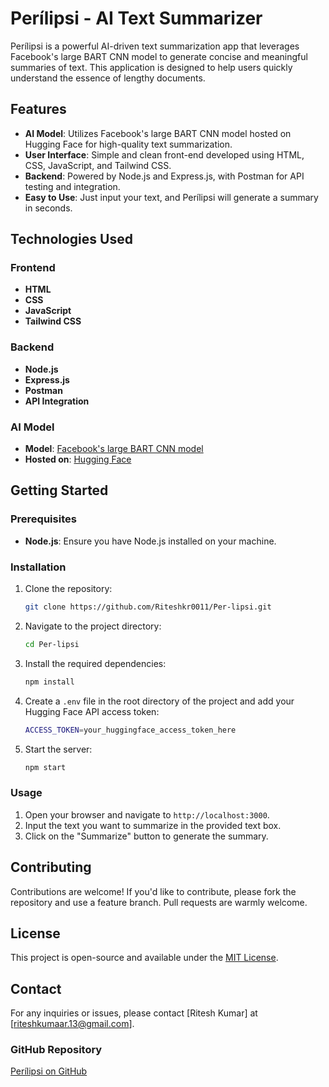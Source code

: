 # Perílipsi - AI Text Summarizer

Perílipsi is a powerful AI-driven text summarization app that leverages Facebook's large BART CNN model to generate concise and meaningful summaries of text. This application is designed to help users quickly understand the essence of lengthy documents.

## Features

- **AI Model**: Utilizes Facebook's large BART CNN model hosted on Hugging Face for high-quality text summarization.
- **User Interface**: Simple and clean front-end developed using HTML, CSS, JavaScript, and Tailwind CSS.
- **Backend**: Powered by Node.js and Express.js, with Postman for API testing and integration.
- **Easy to Use**: Just input your text, and Perílipsi will generate a summary in seconds.

## Technologies Used

### Frontend

- **HTML**
- **CSS**
- **JavaScript**
- **Tailwind CSS**

### Backend

- **Node.js**
- **Express.js**
- **Postman**
- **API Integration**

### AI Model

- **Model**: [Facebook's large BART CNN model](https://huggingface.co/facebook/bart-large-cnn)
- **Hosted on**: [Hugging Face](https://huggingface.co/)

## Getting Started

### Prerequisites

- **Node.js**: Ensure you have Node.js installed on your machine.

### Installation

1. Clone the repository:
    ```bash
    git clone https://github.com/Riteshkr0011/Per-lipsi.git
    ```
2. Navigate to the project directory:
    ```bash
    cd Per-lipsi
    ```
3. Install the required dependencies:
    ```bash
    npm install
    ```
4. Create a `.env` file in the root directory of the project and add your Hugging Face API access token:
    ```bash
    ACCESS_TOKEN=your_huggingface_access_token_here
    ```
5. Start the server:
    ```bash
    npm start
    ```

### Usage

1. Open your browser and navigate to `http://localhost:3000`.
2. Input the text you want to summarize in the provided text box.
3. Click on the "Summarize" button to generate the summary.

## Contributing

Contributions are welcome! If you'd like to contribute, please fork the repository and use a feature branch. Pull requests are warmly welcome.

## License

This project is open-source and available under the [MIT License](LICENSE).

## Contact

For any inquiries or issues, please contact [Ritesh Kumar] at [riteshkumaar.13@gmail.com].

### GitHub Repository

[Perílipsi on GitHub](https://github.com/Riteshkr0011/Per-lipsi)
